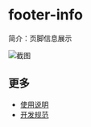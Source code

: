 # footer-info

简介：页脚信息展示

![截图](https://img.alicdn.com/tfs/TB14GfWjhrI8KJjy0FpXXb5hVXa-2566-806.png)

## 更多

* [使用说明](http://gitlab.alibaba-inc.com/ice/notes/issues/830)
* [开发规范](http://gitlab.alibaba-inc.com/ice/notes/issues/830)
